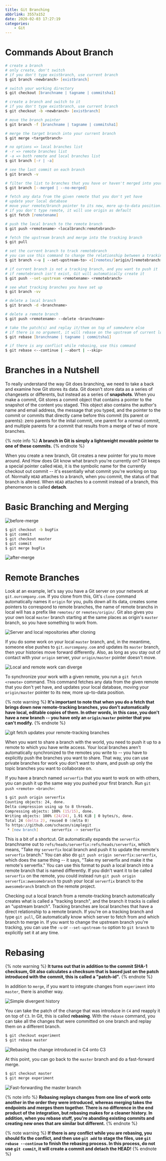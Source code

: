 ```yaml
---
title: Git Branching
abbrlink: 3557a152
date: 2020-02-03 17:27:19
categories:
    - Git
---
```


# Commands About Branch

```zsh
# create a branch
# only create, don't switch
# if you don't type existbranch, use current branch
$ git branch <newbranch> [existbranch]

# switch your working directory
$ git checkout [branchname | tagname | commitsha1]

# create a branch and switch to it
# if you don't type existbranch, use current branch
$ git checkout -b <newbranch> [existbranch]

# move the branch pointer
$ git branch -f [branchname | tagname | commitsha1]

# merge the target branch into your current branch
$ git merge <targetbranch>

# no options => local branches list
# -r => remote branches list
# -a => both remote and local branches list
$ git branch [-r | -a]

# see the last commit on each branch
$ git branch -v

# filter the list to branches that you have or haven't merged into your current branch
$ git branch [--merged | --no-merged]

# fetch any data from the given remote that you don't yet have
# update your local database
# move your remote/branch pointer to its new, more up-to-data position.
# if you don't type remote, it will use origin as default
$ git fetch [remotename]

# push the local branch to the remote branch
$ git push <remotename> <localbranch:remotebranch>

# fetch the upstream branch and merge into the tracking branch
$ git pull

# set the current branch to track remotebranch
# you can use this command to change the relationship between a tracking branch and a upstream branch
$ git branch <-u | --set-upstream-to> <[[remotes/]origin/]remotebranch>

# if current branch is not a tracking branch, and you want to push it
# if remotebranch isn't exist, Git will automatically create it
$ git push --set-upstream <remotename> <remotebranch>

# see what tracking branches you have set up
$ git branch -vv

# delete a local branch
$ git branch -d <branchname>

# delete a remote branch
$ git push <remotename> --delete <branchname>

# take the patch(s) and replay it/them on top of somewhere else
# if there is no argument, it will rebase on the upstream of current local branch
$ git rebase [branchname | tagname | commitsha1]

# if there is any conflict while rebasing, use this command
$ git rebase <--continue | --abort | --skip>
```

# Branches in a Nutshell

To really understand the way Git does branching, we need to take a back and examine how Git stores its data. Git doesn't store data as a series of changesets or differents, but instead as a series of **snapshots**. When you make a commit, Git stores a commit object that contains a pointer to the snapshot of the content you staged. This object also contains the author's name and email address, the message that you typed, and the pointer to the commit or commits that directly came before this commit (its parent or parents): zero parents for the inital commit, one parent for a normal commit, and multiple parents for a commit that results from a merge of two of more branches.

{% note info %}
**A branch in Git is simply a lightweight movable pointer to one of these commits.**
{% endnote %}

When you create a new branch, Git creates a new pointer for you to move around. And How does Git know what branch you're currently on? Git keeps a special pointer called `HEAD`, it is the symbolic name for the currently checkout out commit -- it's essentially what commit you're working on top of. Normally `HEAD` attaches to a branch, when you commit, the status of that branch is altered. When `HEAD` attaches to a commit instead of a branch, this phenomenon is called **detach**.

# Basic Branching and Merging

![before-merge](https://blog-images-1258719270.cos.ap-shanghai.myqcloud.com/Git%20Branching/before-merge.png)

```zsh
$ git checkout -b bugFix
$ git commit
$ git checkout master
$ git commit
$ git merge bugFix
```

![after-merge](https://blog-images-1258719270.cos.ap-shanghai.myqcloud.com/Git%20Branching/after-merge.png)

# Remote Branches

Look at an example, let's say you have a Git server on your network at `git.ourcompany.com`. If you clone from this, Git's `clone` command automatically names it `origin` for you, pulls down all its data, creates some pointers to correspond to remote branches, the name of remote branchs in local will has a prefix like `remotes/` or `remotes/origin/`. Git also gives you your own local `master` branch starting at the same places as origin's `master` branch, so you have something to work from.

![Server and local repositories after cloning](https://blog-images-1258719270.cos.ap-shanghai.myqcloud.com/Git%20Branching/Server%20and%20local%20repositories%20after%20cloning.png)

If you do some work on your local `master` branch, and, in the meantime, someone else pushes to `git.ourcompany.com` and updates its `master` branch, then your histories move forward differently. Also, as long as you stay out of contact with your `origin` server, your `origin/master` pointer doesn't move.

![Local and remote work can diverge](https://blog-images-1258719270.cos.ap-shanghai.myqcloud.com/Git%20Branching/Local%20and%20remote%20work%20can%20diverge.png)

To synchronize your work with a given remote, you run a `git fetch <remote>` command. This command fetches any data from the given remote that you don't yet have, and updates your local database, moving your `origin/master` pointer to its new, more up-to-data position.

{% note warning %}
**It's important to note that when you do a fetch that brings down new remote-tracking branches, you don't automatically have local, editable copies of them. In other words, in this case, you don't have a new branch -- you have only an `origin/master` pointer that you can't modify.**
{% endnote %}

![git fetch updates your remote-tracking branches](https://blog-images-1258719270.cos.ap-shanghai.myqcloud.com/Git%20Branching/git%20fetch%20updates%20your%20remote-tracking%20branches.png)

When you want to share a branch with the world, you need to push it up to a remote to which you have write access. Your local branches aren't automatically synchronized to the remotes you write to -- you have to explicitly push the branches you want to share. That way, you can use private branches for work you don't want to share, and push up only the topic branches you want to collaborate on.

If you have a branch named `serverfix` that you want to work on with others, you can push it up the same way you pushed your first branch. Run `git push <remote> <branch>`:

```zsh
$ git push origin serverfix
Counting objects: 24, done.
Delta compression using up to 8 threads.
Compressing objects: 100% (15/15), done.
Writing objects: 100% (24/24), 1.91 KiB | 0 bytes/s, done.
Total 24 (delta 2), reused 0 (delta 0)
To https://github.com/schacon/simplegit
 * [new branch]      serverfix -> serverfix
```

This is a bit of a shortcut. Git automatically expands the `serverfix` branchname out to `refs/heads/serverfix:refs/heads/serverfix`, which means, "Take my `serverfix` local branch and push it to update the remote's `serverfix` branch." You can also do `git push origin serverfix:serverfix`, which does the same thing -- it says, "Take my serverfix and make it the remote's serverfix." You can use this format to push a local branch into a remote branch that is named differently. If you didn't want it to be called `serverfix` on the remote, you could instead run `git push origin serverfix:awesomebranch` to push your local `serverfix` branch to the `awesomebranch` branch on the remote project.

Checking out a local branch from a remote-tracking branch automatically creates what is called a "tracking branch", and the branch it tracks is called an "upstream branch". Tracking branches are local branches that have a direct relationship to a remote branch. If you're on a tracking branch and type `git pull`, Git automatically know which server to fetch from and which branch to merge in. If you want to change the upstream branch you're tracking, you can use the `-u` or `--set-upstream-to` option to `git branch` to explicitly set it at any time.

# Rebasing

{% note warning %}
**It turns out that in addition to the commit SHA-1 checksum, Git also calculates a checksum that is based just on the patch introduced with the commit, this is called a "patch-id".**
{% endnote %}

In addition to `merge`, if you want to integrate changes from `experiment` into `master`, there is another way.

![Simple divergent history](https://blog-images-1258719270.cos.ap-shanghai.myqcloud.com/Git%20Branching/Simple%20divergent%20history.png)

You can take the patch of the change that was introduce in `C4` and reapply it on top of `C3`. In Git, this is called **rebasing**. With the `rebase` command, you can take all the changes that were committed on one branch and replay them on a different branch.

```zsh
$ git checkout experiment
$ git rebase master
```

![Rebasing the change introduced in C4 onto C3](https://blog-images-1258719270.cos.ap-shanghai.myqcloud.com/Git%20Branching/Rebasing%20the%20change%20introduced%20in%20C4%20onto%20C3.png)

At this point, you can go back to the `master` branch and do a fast-forward merge.

```zsh
$ git checkout master
$ git merge experiment
```

![Fast-forwarding the master branch](https://blog-images-1258719270.cos.ap-shanghai.myqcloud.com/Git%20Branching/Fast-forwarding%20the%20master%20branch.png)

{% note info %}
**Rebasing replays changes from one line of work onto another in the order they were introduced, whereas merging takes the endpoints and merges them together. There is no difference in the end product of the integration, but rebasing makes for a cleaner history. In addition, when you rebase stuff, you're abanding existing commits and creating new ones that are similar but different.**
{% endnote %}

{% note warning %}
**If there is any conflict while you are rebasing, you should fix the conflict, and then use `git add` to stage the files, use `git rebase --continue` to finish the rebasing process. In this process, do not use `git commit`, it will create a commit and detach the HEAD!**
{% endnote %}